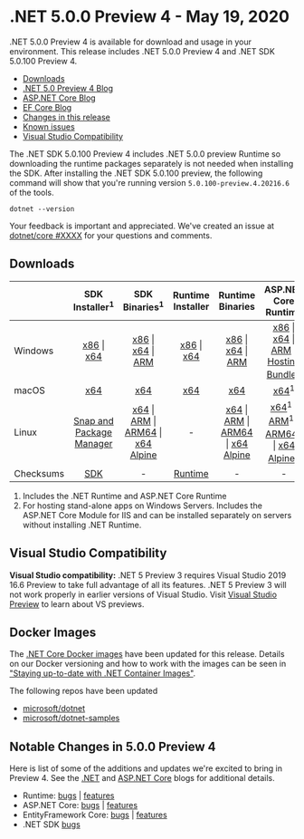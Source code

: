 # .NET 5.0.0 Preview 4 - May 19, 2020

.NET 5.0.0 Preview 4 is available for download and usage in your environment. This release includes .NET 5.0.0 Preview 4 and .NET SDK 5.0.100 Preview 4.

* [Downloads](https://dotnet.microsoft.com/download/dotnet/5.0)
* [.NET 5.0 Preview 4 Blog][dotnet-blog]
* [ASP.NET Core Blog][aspnet-blog]
* [EF Core Blog][ef-blog]
* [Changes in this release](#notable-changes-in-500-preview-4)
* [Known issues](../5.0-known-issues.md)
* [Visual Studio Compatibility](#visual-studio-compatibility)

The .NET SDK 5.0.100 Preview 4 includes .NET 5.0.0 preview Runtime so downloading the runtime packages separately is not needed when installing the SDK. After installing the .NET SDK 5.0.100 preview, the following command will show that you're running version `5.0.100-preview.4.20216.6` of the tools.

`dotnet --version`

Your feedback is important and appreciated. We've created an issue at [dotnet/core #XXXX](https://github.com/dotnet/core/issues/XXXX) for your questions and comments.

## Downloads

|           | SDK Installer<sup>1</sup>                        | SDK Binaries<sup>1</sup>                 | Runtime Installer                                        | Runtime Binaries                                 | ASP.NET Core Runtime           |
| --------- | :------------------------------------------:     | :----------------------:                 | :---------------------------:                            | :-------------------------:                      | :-----------------:            |
| Windows   | [x86][dotnet-sdk-win-x86.exe] \| [x64][dotnet-sdk-win-x64.exe] | [x86][dotnet-sdk-win-x86.zip] \| [x64][dotnet-sdk-win-x64.zip] \| [ARM][dotnet-sdk-win-arm.zip] | [x86][dotnet-runtime-win-x86.exe] \| [x64][dotnet-runtime-win-x64.exe] | [x86][dotnet-runtime-win-x86.zip] \| [x64][dotnet-runtime-win-x64.zip] \| [ARM][dotnet-runtime-win-arm.zip]  | [x86][aspnetcore-runtime-win-x86.exe] \| [x64][aspnetcore-runtime-win-x64.exe] \| [ARM][aspnetcore-runtime-win-arm.zip] \|<br> [Hosting Bundle][dotnet-hosting-win.exe]<sup>2</sup> |
| macOS     | [x64][dotnet-sdk-osx-x64.pkg]  | [x64][dotnet-sdk-osx-x64.tar.gz]     | [x64][dotnet-runtime-osx-x64.pkg] | [x64][dotnet-runtime-osx-x64.tar.gz] | [x64][aspnetcore-runtime-osx-x64.tar.gz]<sup>1</sup>
| Linux     | [Snap and Package Manager](5.0.0-preview.4-install-instructions.md)  | [x64][dotnet-sdk-linux-x64.tar.gz] \| [ARM][dotnet-sdk-linux-arm.tar.gz] \| [ARM64][dotnet-sdk-linux-arm64.tar.gz] \| [x64 Alpine][dotnet-sdk-linux-musl-x64.tar.gz] | - | [x64][dotnet-runtime-linux-x64.tar.gz] \| [ARM][dotnet-runtime-linux-arm.tar.gz] \| [ARM64][dotnet-runtime-linux-arm64.tar.gz] \| [x64 Alpine][dotnet-runtime-linux-musl-x64.tar.gz] | [x64][aspnetcore-runtime-linux-x64.tar.gz]<sup>1</sup>  \| [ARM][aspnetcore-runtime-linux-arm.tar.gz]<sup>1</sup> \| [ARM64][aspnetcore-runtime-linux-arm64.tar.gz]<sup>1</sup> \| [x64 Alpine][aspnetcore-runtime-linux-musl-x64.tar.gz]<sup>1</sup> |
| Checksums | [SDK][checksums-sdk]                             | -                                        | [Runtime][checksums-runtime]                             | - | - |

1. Includes the .NET Runtime and ASP.NET Core Runtime
2. For hosting stand-alone apps on Windows Servers. Includes the ASP.NET Core Module for IIS and can be installed separately on servers without installing .NET Runtime.

## Visual Studio Compatibility

**Visual Studio compatibility:** .NET 5 Preview 3 requires Visual Studio 2019 16.6 Preview to take full advantage of all its features. .NET 5 Preview 3 will not work properly in earlier versions of Visual Studio. Visit [Visual Studio Preview](https://visualstudio.microsoft.com/vs/preview/) to learn about VS previews.

## Docker Images

The [.NET Core Docker images](https://hub.docker.com/r/microsoft/dotnet/) have been updated for this release. Details on our Docker versioning and how to work with the images can be seen in ["Staying up-to-date with .NET Container Images"](https://blogs.msdn.microsoft.com/dotnet/2018/06/18/staying-up-to-date-with-net-container-images/).

The following repos have been updated

* [microsoft/dotnet](https://hub.docker.com/r/microsoft/dotnet)
* [microsoft/dotnet-samples](https://hub.docker.com/r/microsoft/dotnet-samples)

## Notable Changes in 5.0.0 Preview 4

Here is list of some of the additions and updates we're excited to bring in Preview 4. See the [.NET][dotnet-blog] and [ASP.NET Core][aspnet-blog] blogs for additional details.

* Runtime: [bugs][runtime_bugs] | [features][runtime_features]
* ASP.NET Core: [bugs][aspnet_bugs] | [features][aspnet_features]
* EntityFramework Core: [bugs][ef_bugs] | [features][ef_features]
* .NET SDK [bugs][sdk_bugs]

[blob-runtime]: https://dotnetcli.blob.core.windows.net/dotnet/Runtime/
[blob-sdk]: https://dotnetcli.blob.core.windows.net/dotnet/Sdk/
[release-notes]: https://github.com/dotnet/core/blob/master/release-notes/5.0/preview/5.0.0-preview.4.md

[checksums-runtime]: https://dotnetcli.blob.core.windows.net/dotnet/checksums/5.0.0-preview.4-sha.txt
[checksums-sdk]: https://dotnetcli.blob.core.windows.net/dotnet/checksums/5.0.0-preview.4-sha.txt

[linux-install]: https://www.microsoft.com/net/download/linux
[linux-setup]: https://github.com/dotnet/core/blob/master/Documentation/linux-setup.md

[dotnet-blog]: https://devblogs.microsoft.com/dotnet/announcing-net-5-0-preview-4/
[aspnet-blog]: https://devblogs.microsoft.com/aspnet/asp-net-core-updates-in-net-5-preview-4/
[ef-blog]: https://devblogs.microsoft.com/dotnet/announcing-entity-framework-core-5-0-preview-4/
[ef_bugs]: https://github.com/dotnet/efcore/issues?q=is%3Aissue+milestone%3A5.0.0-preview4+is%3Aclosed+label%3Atype-bug+is%3Aclosed
[ef_features]: https://github.com/dotnet/efcore/issues?q=is%3Aissue+milestone%3A5.0.0-preview4+is%3Aclosed+label%3Atype-enhancement+is%3Aclosed

[aspnet_bugs]: https://github.com/aspnet/AspNetCore/issues?q=is%3Aissue+milestone%3A5.0.0-preview4+label%3ADone+label%3Abug+is%3Aclosed
[aspnet_features]: https://github.com/aspnet/AspNetCore/issues?q=is%3Aissue+milestone%3A5.0.0-preview4+label%3ADone+label%3Aenhancement+is%3Aclosed
[runtime_bugs]: https://github.com/dotnet/runtime/issues?utf8=%E2%9C%93&q=is%3Aissue+milestone%3A5.0+label%3Abug+is%3Aclosed
[runtime_features]: https://github.com/dotnet/runtime/issues?q=is%3Aissue+milestone%3A5.0+label%3Aenhancement+is%3Aclosed

[sdk_bugs]: https://github.com/dotnet/sdk/issues?q=is%3Aissue+is%3Aclosed+milestone%3A5.0.1xx+is%3Aclosed



[//]: # ( Runtime 5.0.0-preview.4.20251.6)
[dotnet-runtime-linux-arm.tar.gz]: https://download.visualstudio.microsoft.com/download/pr/fecfc81f-44c7-41f0-a158-894ca434876c/28cba3884db133373305a03a48f01eeb/dotnet-runtime-5.0.0-preview.4.20251.6-linux-arm.tar.gz
[dotnet-runtime-linux-arm64.tar.gz]: https://download.visualstudio.microsoft.com/download/pr/d122c932-67f1-4358-9bdb-64cce009ee27/0a46b82fcb16e952491385149896ccda/dotnet-runtime-5.0.0-preview.4.20251.6-linux-arm64.tar.gz
[dotnet-runtime-linux-musl-arm64.tar.gz]: https://download.visualstudio.microsoft.com/download/pr/88c44f96-64fc-47d5-9ff4-58a9cb391887/0f9439c08d08d4e55dd8bb33d7a88c55/dotnet-runtime-5.0.0-preview.4.20251.6-linux-musl-arm64.tar.gz
[dotnet-runtime-linux-musl-x64.tar.gz]: https://download.visualstudio.microsoft.com/download/pr/5da9bee6-e4cc-40a9-9d00-b7b768912a6b/8ca8d545d1e702a984b1f92b44351f05/dotnet-runtime-5.0.0-preview.4.20251.6-linux-musl-x64.tar.gz
[dotnet-runtime-linux-x64.tar.gz]: https://download.visualstudio.microsoft.com/download/pr/8be8a5dc-f552-4a64-a55e-d112ab2b0083/7eb1023a4c6937968c5bbfbb05784bb5/dotnet-runtime-5.0.0-preview.4.20251.6-linux-x64.tar.gz
[dotnet-runtime-osx-x64.pkg]: https://download.visualstudio.microsoft.com/download/pr/25a7898d-1bb3-4472-bae9-ed24c8b4124a/dedf9dbb6d310ac5a9616d7b67fc77d0/dotnet-runtime-5.0.0-preview.4.20251.6-osx-x64.pkg
[dotnet-runtime-osx-x64.tar.gz]: https://download.visualstudio.microsoft.com/download/pr/c522d0fd-ab05-4b4c-9c06-2974973a7796/f202496a9c3b2e160c4b46944f90fb39/dotnet-runtime-5.0.0-preview.4.20251.6-osx-x64.tar.gz
[dotnet-runtime-win-arm.zip]: https://download.visualstudio.microsoft.com/download/pr/78838732-9280-48a6-9af4-b8122fec9dc5/23c65e624d3cb1923b8d4cde9efd909d/dotnet-runtime-5.0.0-preview.4.20251.6-win-arm.zip
[dotnet-runtime-win-arm64.zip]: https://download.visualstudio.microsoft.com/download/pr/5357cbc2-260c-486b-813b-08718fdcead4/cf3f79f8f5ac8b4b70d87b17e5917b62/dotnet-runtime-5.0.0-preview.4.20251.6-win-arm64.zip
[dotnet-runtime-win-x64.exe]: https://download.visualstudio.microsoft.com/download/pr/9a9e23ff-e724-4a85-be65-f3e99ebc6ead/24eb14ba173f807b12e3144dbb519931/dotnet-runtime-5.0.0-preview.4.20251.6-win-x64.exe
[dotnet-runtime-win-x64.zip]: https://download.visualstudio.microsoft.com/download/pr/00e54b94-7eb4-44b6-84bf-405e8fc63fa2/4f0ee4bd09cad478c12e0ec418dc9f30/dotnet-runtime-5.0.0-preview.4.20251.6-win-x64.zip
[dotnet-runtime-win-x86.exe]: https://download.visualstudio.microsoft.com/download/pr/702a4f3d-3dd6-4a56-94e8-54559f981535/1b79a497066c5c539c5876dc48a280a4/dotnet-runtime-5.0.0-preview.4.20251.6-win-x86.exe
[dotnet-runtime-win-x86.zip]: https://download.visualstudio.microsoft.com/download/pr/f2a5e1f9-34c9-497a-8606-1bbf12d54ab3/5b520a8b1def8271a89d2215bf643692/dotnet-runtime-5.0.0-preview.4.20251.6-win-x86.zip

[//]: # ( WindowsDesktop 5.0.0-preview.4.20251.1)
[windowsdesktop-runtime-win-x64.exe]: https://download.visualstudio.microsoft.com/download/pr/ebbde6b8-a9a7-4cf2-ae76-b2c787948382/7a32a40e86e714ac3cab6c777b6b6bfa/windowsdesktop-runtime-5.0.0-preview.4.20251.1-win-x64.exe
[windowsdesktop-runtime-win-x86.exe]: https://download.visualstudio.microsoft.com/download/pr/62345c12-033d-4103-ae89-df63514bbee8/b2a4bd7488c12b028fab7e1afadd8ae6/windowsdesktop-runtime-5.0.0-preview.4.20251.1-win-x86.exe

[//]: # ( ASP 5.0.0-preview.4.20257.10)
[aspnetcore-runtime-linux-arm.tar.gz]: https://download.visualstudio.microsoft.com/download/pr/44b81693-0122-4498-8a28-d983173862f6/b453ffd36c5410c581b7f6611d87f1a8/aspnetcore-runtime-5.0.0-preview.4.20257.10-linux-arm.tar.gz
[aspnetcore-runtime-linux-arm64.tar.gz]: https://download.visualstudio.microsoft.com/download/pr/a64a611d-ed13-40e1-a8cc-f7daa3658c0c/58dd8187655361a6f05a798c25321c40/aspnetcore-runtime-5.0.0-preview.4.20257.10-linux-arm64.tar.gz
[aspnetcore-runtime-linux-musl-arm64.tar.gz]: https://download.visualstudio.microsoft.com/download/pr/a753d870-1c08-4896-ae66-eae3566f8e8d/cfc75453b94397533b0089bc6e63e7f5/aspnetcore-runtime-5.0.0-preview.4.20257.10-linux-musl-arm64.tar.gz
[aspnetcore-runtime-linux-musl-x64.tar.gz]: https://download.visualstudio.microsoft.com/download/pr/05d52928-7267-44d6-8f9e-f406a0cd76b5/a90fff112297ead1a6801d30945adbab/aspnetcore-runtime-5.0.0-preview.4.20257.10-linux-musl-x64.tar.gz
[aspnetcore-runtime-linux-x64.tar.gz]: https://download.visualstudio.microsoft.com/download/pr/43b35634-52d0-4c7b-a87a-a709397e88cc/ba7e419c0adba58aa249e818e5c9dc90/aspnetcore-runtime-5.0.0-preview.4.20257.10-linux-x64.tar.gz
[aspnetcore-runtime-osx-x64.tar.gz]: https://download.visualstudio.microsoft.com/download/pr/d5e0ebfc-70f0-433e-bd24-e5041b7f1ef6/6ccedc8a001967cd643bc79013357f57/aspnetcore-runtime-5.0.0-preview.4.20257.10-osx-x64.tar.gz
[aspnetcore-runtime-win-arm.zip]: https://download.visualstudio.microsoft.com/download/pr/8e5a61bb-2876-4d35-8bda-62b92f9911b1/973720aa0044af2d4507df3ad37e6b60/aspnetcore-runtime-5.0.0-preview.4.20257.10-win-arm.zip
[aspnetcore-runtime-win-arm64.zip]: https://download.visualstudio.microsoft.com/download/pr/4264fdc0-8a7c-4106-9755-8d37d80f502c/63d504db620cd095d69d0b05231766f3/aspnetcore-runtime-5.0.0-preview.4.20257.10-win-arm64.zip
[aspnetcore-runtime-win-x64.exe]: https://download.visualstudio.microsoft.com/download/pr/b471f996-cc2c-4d21-8a9e-d2d308c964d6/80e04c11d6c26ca9e06763e93686b8a8/aspnetcore-runtime-5.0.0-preview.4.20257.10-win-x64.exe
[aspnetcore-runtime-win-x64.zip]: https://download.visualstudio.microsoft.com/download/pr/d0dee1e2-650f-49f9-9c11-05711913eff4/639c43205bd858f8ef297d8cda6e9b42/aspnetcore-runtime-5.0.0-preview.4.20257.10-win-x64.zip
[aspnetcore-runtime-win-x86.exe]: https://download.visualstudio.microsoft.com/download/pr/2f677755-3ed1-4545-9a39-5bd3207c0e48/c8f1212b509b4e83944a03bcfa23d15d/aspnetcore-runtime-5.0.0-preview.4.20257.10-win-x86.exe
[aspnetcore-runtime-win-x86.zip]: https://download.visualstudio.microsoft.com/download/pr/a3cfd250-c211-481d-9871-df7b9dfa769a/d09ce5d0295d467f368d8b6b0e2474a5/aspnetcore-runtime-5.0.0-preview.4.20257.10-win-x86.zip
[dotnet-hosting-win.exe]: https://download.visualstudio.microsoft.com/download/pr/55d3864f-c0d9-4a7e-91c4-1e5cba1735c1/4a5ec8eb28c680c8faf22fe25fb77e06/dotnet-hosting-5.0.0-preview.4.20257.10-win.exe

[//]: # ( SDK 5.0.100-preview.4.20258.7 )
[dotnet-sdk-linux-arm.tar.gz]: https://download.visualstudio.microsoft.com/download/pr/76bea762-22d3-4ce8-a3cf-64276d4b9aca/74a7bed0b9e67a11cf025115c52506ca/dotnet-sdk-5.0.100-preview.4.20258.7-linux-arm.tar.gz
[dotnet-sdk-linux-arm64.tar.gz]: https://download.visualstudio.microsoft.com/download/pr/adb3ed49-26af-40a2-8df3-1460b178e55e/01187433dc24decf562d90d4bb2ce058/dotnet-sdk-5.0.100-preview.4.20258.7-linux-arm64.tar.gz
[dotnet-sdk-linux-musl-x64.tar.gz]: https://download.visualstudio.microsoft.com/download/pr/02c5780b-df7c-4b37-a936-10d5d91259f1/7222fd36139fc536e795f7341fb0700b/dotnet-sdk-5.0.100-preview.4.20258.7-linux-musl-x64.tar.gz
[dotnet-sdk-linux-x64.tar.gz]: https://download.visualstudio.microsoft.com/download/pr/473651e3-55d5-4e7c-b255-2cbe11358eea/6b6f33d86ee00720b36a7c34200f4d0c/dotnet-sdk-5.0.100-preview.4.20258.7-linux-x64.tar.gz
[dotnet-sdk-osx-x64.pkg]: https://download.visualstudio.microsoft.com/download/pr/6d724fad-a67b-4fed-8152-f6f98aff6d63/fdf36e0be9ca9a92af106e27f1f9547e/dotnet-sdk-5.0.100-preview.4.20258.7-osx-x64.pkg
[dotnet-sdk-osx-x64.tar.gz]: https://download.visualstudio.microsoft.com/download/pr/d7a77b5b-4592-46ae-8f1e-9e84b5bbc001/30f37207e7e149cbd01cd0ac33086b41/dotnet-sdk-5.0.100-preview.4.20258.7-osx-x64.tar.gz
[dotnet-sdk-win-arm.zip]: https://download.visualstudio.microsoft.com/download/pr/e80d700f-3910-45e2-9414-320eefa54efa/10b76fbfe00159ad8b4ea81b42daaa5b/dotnet-sdk-5.0.100-preview.4.20258.7-win-arm.zip
[dotnet-sdk-win-arm64.zip]: https://download.visualstudio.microsoft.com/download/pr/52fdaa14-c08b-407f-bc7c-091af11f243d/7f40461579aa105e47a19c7745287847/dotnet-sdk-5.0.100-preview.4.20258.7-win-arm64.zip
[dotnet-sdk-win-x64.exe]: https://download.visualstudio.microsoft.com/download/pr/40dff314-f6c2-4aeb-bfc7-7f89fc8d2b61/79b23dcc8727ab76b7df8872968475fe/dotnet-sdk-5.0.100-preview.4.20258.7-win-x64.exe
[dotnet-sdk-win-x64.zip]: https://download.visualstudio.microsoft.com/download/pr/22e64aea-4ee4-4c98-b913-303a04b89103/adc3fa5461c11e387aa07ab32f513fd9/dotnet-sdk-5.0.100-preview.4.20258.7-win-x64.zip
[dotnet-sdk-win-x86.exe]: https://download.visualstudio.microsoft.com/download/pr/2b51d5f6-c84d-40c3-bdd1-518012126a14/b48309f76e99b94c98d3a7b84a851013/dotnet-sdk-5.0.100-preview.4.20258.7-win-x86.exe
[dotnet-sdk-win-x86.zip]: https://download.visualstudio.microsoft.com/download/pr/7255fb86-edeb-4ce2-b1fc-aae124e22d76/bb5b9b8103346ddf78b9a4c17c006b80/dotnet-sdk-5.0.100-preview.4.20258.7-win-x86.zip

[//]: # ( Symbols )
